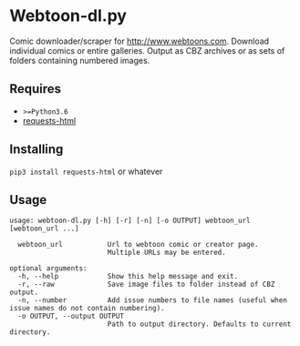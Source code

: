 Webtoon-dl.py
=============

Comic downloader/scraper for http://www.webtoons.com. Download individual comics or entire galleries. Output as CBZ archives or as sets of folders containing numbered images.

Requires
--------

 * `>=Python3.6`
 * [requests-html](https://github.com/kennethreitz/requests-html)

Installing
----------

`pip3 install requests-html` or whatever

Usage
-----

```
usage: webtoon-dl.py [-h] [-r] [-n] [-o OUTPUT] webtoon_url [webtoon_url ...]

  webtoon_url           Url to webtoon comic or creator page.
                        Multiple URLs may be entered.

optional arguments:
  -h, --help            Show this help message and exit.
  -r, --raw             Save image files to folder instead of CBZ output.
  -n, --number          Add issue numbers to file names (useful when issue names do not contain numbering).
  -o OUTPUT, --output OUTPUT
                        Path to output directory. Defaults to current directory.
```
